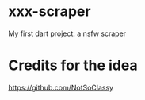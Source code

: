 # xxx-scraper
My first dart project: a nsfw scraper

# Credits for the idea

https://github.com/NotSoClassy
